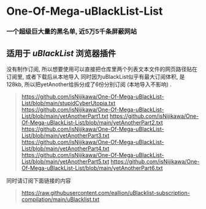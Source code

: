 # One-Of-Mega-uBlackList-List
### 一个超级巨大量的黑名单, 近5万5千条屏蔽网站
## 适用于 *uBlackList* 浏览器插件
没有制作订阅, 所以想要使用可以直接把仓库里两个列表文本文件的网页路径贴在订阅里, 或者下载后从本地导入
同时因为uBlackList似乎有最大订阅体积, 是128kb, 所以把yetAnother给拆分成了6份分别订阅 (本地导入不影响) .

> https://github.com/isNijikawa/One-Of-Mega-uBlackList-List/blob/main/stupidCyberUtopia.txt
> https://github.com/isNijikawa/One-Of-Mega-uBlackList-List/blob/main/yetAnotherPart1.txt
> https://github.com/isNijikawa/One-Of-Mega-uBlackList-List/blob/main/yetAnotherPart2.txt
> https://github.com/isNijikawa/One-Of-Mega-uBlackList-List/blob/main/yetAnotherPart3.txt
> https://github.com/isNijikawa/One-Of-Mega-uBlackList-List/blob/main/yetAnotherPart4.txt
> https://github.com/isNijikawa/One-Of-Mega-uBlackList-List/blob/main/yetAnotherPart5.txt
> https://github.com/isNijikawa/One-Of-Mega-uBlackList-List/blob/main/yetAnotherPart6.txt

同时请订阅下面链接的内容
> https://raw.githubusercontent.com/eallion/uBlacklist-subscription-compilation/main/uBlacklist.txt	
